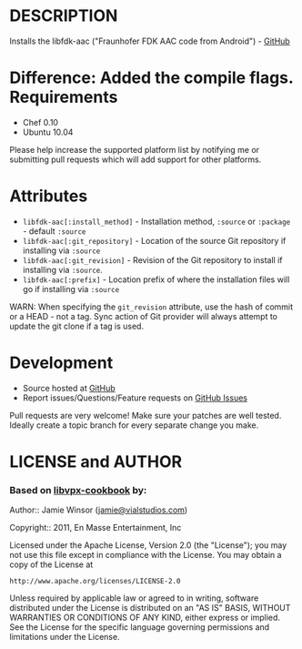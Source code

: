 DESCRIPTION
===========

Installs the libfdk-aac ("Fraunhofer FDK AAC code from Android") - [GitHub](https://github.com/mstorsjo/fdk-aac)

Difference: Added the compile flags.
Requirements
============

* Chef 0.10
* Ubuntu 10.04

Please help increase the supported platform list by notifying me or submitting pull requests which will add support for other platforms.

Attributes
==========

* `libfdk-aac[:install_method]` - Installation method, `:source` or `:package` - default `:source`
* `libfdk-aac[:git_repository]` - Location of the source Git repository if installing via `:source`
* `libfdk-aac[:git_revision]` - Revision of the Git repository to install if installing via `:source`.
* `libfdk-aac[:prefix]` - Location prefix of where the installation files will go if installing via `:source`

WARN: When specifying the `git_revision` attribute, use the hash of commit or a HEAD - not a tag. Sync action of Git provider will always attempt to update the git clone if a tag is used.

Development
===========

* Source hosted at [GitHub](https://github.com/anentropic/libfdk-aac-cookbook)
* Report issues/Questions/Feature requests on [GitHub Issues](https://github.com/anentropic/libfdk-aac-cookbook/issues)

Pull requests are very welcome! Make sure your patches are well tested.
Ideally create a topic branch for every separate change you make.

LICENSE and AUTHOR
==================

### Based on [libvpx-cookbook](https://github.com/enmasse-entertainment/libvpx-cookbook) by:

Author:: Jamie Winsor (<jamie@vialstudios.com>)

Copyright:: 2011, En Masse Entertainment, Inc

Licensed under the Apache License, Version 2.0 (the "License");
you may not use this file except in compliance with the License.
You may obtain a copy of the License at

    http://www.apache.org/licenses/LICENSE-2.0

Unless required by applicable law or agreed to in writing, software
distributed under the License is distributed on an "AS IS" BASIS,
WITHOUT WARRANTIES OR CONDITIONS OF ANY KIND, either express or implied.
See the License for the specific language governing permissions and
limitations under the License.
